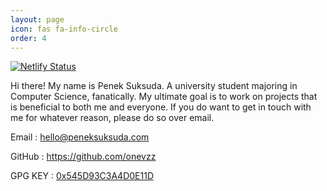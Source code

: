 ```yaml
---
layout: page
icon: fas fa-info-circle
order: 4
---
```


[![Netlify Status](https://api.netlify.com/api/v1/badges/e396e867-ef2c-44c6-8424-a3a39fba5d17/deploy-status)](https://app.netlify.com/sites/onevzz/deploys)

Hi there! My name is Penek Suksuda.
A university student majoring in Computer Science, fanatically.
My ultimate goal is to work on projects that is beneficial to both me and everyone.
If you do want to get in touch with me for whatever reason, please do so over email.

Email : <hello@peneksuksuda.com>

GitHub : <https://github.com/onevzz>

GPG KEY : [0x545D93C3A4D0E11D](https://raw.githubusercontent.com/onevzz/onevzz/main/onevzz.asc)
